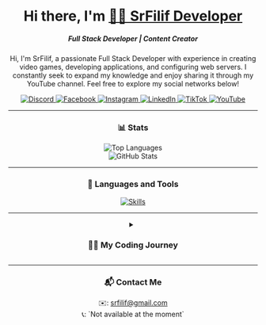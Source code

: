 <h1 align="center">Hi there, I'm <a href="https://srfilif.github.io" target="_blank">🏄‍♂️ SrFilif Developer</a></h1>
<h5 align="center">Full Stack Developer | Content Creator</h5>


<p align="center">
   Hi, I'm SrFilif, a passionate Full Stack Developer with experience in creating video games, developing applications, and configuring web servers. 
   I constantly seek to expand my knowledge and enjoy sharing it through my YouTube channel. Feel free to explore my social networks below!
</p>

<div align="center">
   <a href="https://discordapp.com/users/992192916414005309">
      <img src="https://img.shields.io/badge/Discord-%235865F2.svg?style=for-the-badge&logo=discord&logoColor=white" alt="Discord">
   </a>
   <a href="https://www.facebook.com/SrFilif/">
      <img src="https://img.shields.io/badge/Facebook-%231877F2.svg?style=for-the-badge&logo=Facebook&logoColor=white" alt="Facebook">
   </a>
   <a href="https://www.instagram.com/SrFilif">
      <img src="https://img.shields.io/badge/Instagram-%23E4405F.svg?style=for-the-badge&logo=Instagram&logoColor=white" alt="Instagram">
   </a>
   <a href="https://www.linkedin.com/in/srfilif/">
      <img src="https://img.shields.io/badge/LinkedIn%20-0A66C2?style=for-the-badge&logo=linkedin" alt="LinkedIn">
   </a>
   <a href="https://www.tiktok.com/@srfilif">
      <img src="https://img.shields.io/badge/TikTok-%23000000.svg?style=for-the-badge&logo=TikTok&logoColor=white" alt="TikTok">
   </a>
   <a href="https://www.youtube.com/@srfilif">
      <img src="https://img.shields.io/badge/YouTube-%23FF0000.svg?style=for-the-badge&logo=YouTube&logoColor=white" alt="YouTube">
   </a>
</div>

---

<h3 align="center">📊 Stats</h3>
<div align="center">
   <img src="https://github-readme-stats.vercel.app/api/top-langs/?username=srfilif&layout=compact&theme=onedark&hide_border=true" alt="Top Languages">
   <br />
   <img src="https://github-readme-stats.vercel.app/api?username=srfilif&show_icons=true&theme=onedark" alt="GitHub Stats">
</div>

---

<h3 align="center">🧰 Languages and Tools</h3>
<p align="center">
   <a href="https://srfilif.github.io">
      <img src="https://skillicons.dev/icons?i=lua,html,css,js,ts,git,nodejs,python,mysql,php,vscode,bootstrap,c,cs,cpp" alt="Skills">
   </a>
</p>

---

<details>
   <summary align="center"><h3>👨‍💻 My Coding Journey</h3></summary>
   <p align="center">
      My journey in programming began with game server development, specifically for MTA:SA, where I created gamemodes and shared scripts in forums and communities. 
      I later expanded to other platforms like SAMP, Minecraft, FiveM, and Roblox, which helped me enhance my skills in various programming languages.
   </p>
   <p align="center">
      Over time, I started creating games using Unity, GameMaker, and other engines, while also developing applications with tools like App Inventor and NetBeans. 
      I’ve configured my own private servers (VPS) and worked on plugins in Eclipse.
   </p>
   <p align="center">
      Currently, I am working on a Minecraft server called ToreMC, some Roblox games, and my most promising project, Filif TV+, where I invest most of my time.
   </p>
</details>

---

<h3 align="center">📬 Contact Me</h3>
<p align="center">
   ✉️: <a href="mailto:srfilif@gmail.com">srfilif@gmail.com</a><br />
   📞: `Not available at the moment`
</p>

